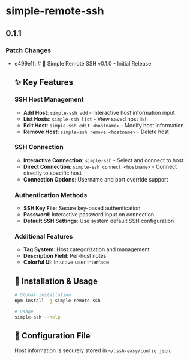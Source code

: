# simple-remote-ssh

## 0.1.1

### Patch Changes

- e499e1f: # 🎉 Simple Remote SSH v0.1.0 - Initial Release

  ## ✨ Key Features

  ### SSH Host Management

  - **Add Host**: `simple-ssh add` - Interactive host information input
  - **List Hosts**: `simple-ssh list` - View saved host list
  - **Edit Host**: `simple-ssh edit <hostname>` - Modify host information
  - **Remove Host**: `simple-ssh remove <hostname>` - Delete host

  ### SSH Connection

  - **Interactive Connection**: `simple-ssh` - Select and connect to host
  - **Direct Connection**: `simple-ssh connect <hostname>` - Connect directly to specific host
  - **Connection Options**: Username and port override support

  ### Authentication Methods

  - **SSH Key File**: Secure key-based authentication
  - **Password**: Interactive password input on connection
  - **Default SSH Settings**: Use system default SSH configuration

  ### Additional Features

  - **Tag System**: Host categorization and management
  - **Description Field**: Per-host notes
  - **Colorful UI**: Intuitive user interface

  ## 🚀 Installation & Usage

  ```bash
  # Global installation
  npm install -g simple-remote-ssh

  # Usage
  simple-ssh --help
  ```

  ## 💾 Configuration File

  Host information is securely stored in `~/.ssh-easy/config.json`.
